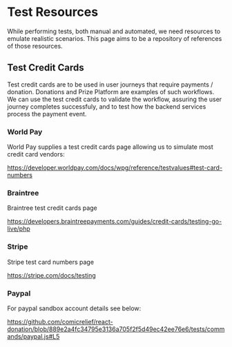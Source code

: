# Test Resources

While performing tests, both manual and automated, we need resources to emulate realistic scenarios. This page aims to be a repository of references of those resources.

## Test Credit Cards

Test credit cards are to be used in user journeys that require payments / donation. Donations and Prize Platform are examples of such workflows. We can use the test credit cards to validate the workflow, assuring the user journey completes successfuly, and to test how the backend services process the payment event.

### World Pay

World Pay supplies a test credit cards page allowing us to simulate most credit card vendors:

https://developer.worldpay.com/docs/wpg/reference/testvalues#test-card-numbers

### Braintree

Braintree test credit cards page 

https://developers.braintreepayments.com/guides/credit-cards/testing-go-live/php

### Stripe

Stripe test card numbers page

https://stripe.com/docs/testing

### Paypal

For paypal sandbox account details see below:

https://github.com/comicrelief/react-donation/blob/889e2a4fc34795e3136a705f2f5d49ec42ee76e6/tests/commands/paypal.js#L5

